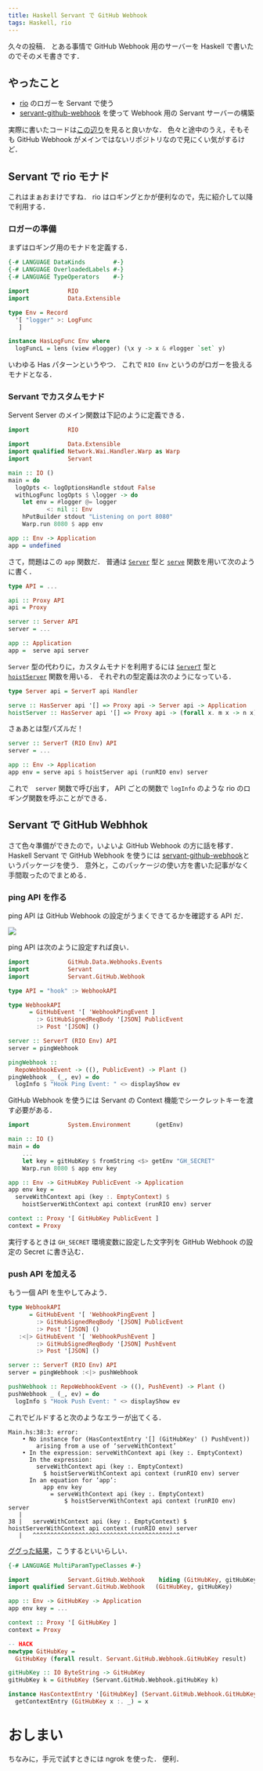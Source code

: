 ```yaml
---
title: Haskell Servant で GitHub Webhook
tags: Haskell, rio
---
```


久々の投稿．
とある事情で GitHub Webhook 用のサーバーを Haskell で書いたのでそのメモ書きです．

## やったこと

- [rio](http://hackage.haskell.org/package/rio) のロガーを Servant で使う
- [servant-github-webhook](http://hackage.haskell.org/package/servant-github-webhook) を使って Webhook 用の Servant サーバーの構築

実際に書いたコードは[この辺り](https://github.com/matsubara0507/git-plantation/commit/b93ed3398b30dbba105a580d58e947f131cf1a9a)を見ると良いかな．
色々と途中のうえ，そもそも GitHub Webhook がメインではないリポジトリなので見にくい気がするけど．

## Servant で rio モナド

これはまぁおまけですね．
rio はロギングとかが便利なので，先に紹介して以降で利用する．

### ロガーの準備

まずはロギング用のモナドを定義する．

```Haskell
{-# LANGUAGE DataKinds        #-}
{-# LANGUAGE OverloadedLabels #-}
{-# LANGUAGE TypeOperators    #-}

import           RIO
import           Data.Extensible

type Env = Record
  '[ "logger" >: LogFunc
   ]

instance HasLogFunc Env where
  logFuncL = lens (view #logger) (\x y -> x & #logger `set` y)
```

いわゆる Has パターンというやつ．
これで `RIO Env` というのがロガーを扱えるモナドとなる．

### Servant でカスタムモナド

Servent Server のメイン関数は下記のように定義できる．

```Haskell
import           RIO

import           Data.Extensible
import qualified Network.Wai.Handler.Warp as Warp
import           Servant

main :: IO ()
main = do
  logOpts <- logOptionsHandle stdout False
  withLogFunc logOpts $ \logger -> do
    let env = #logger @= logger
           <: nil :: Env
    hPutBuilder stdout "Listening on port 8080"
    Warp.run 8080 $ app env

app :: Env -> Application
app = undefined
```

さて，問題はこの `app` 関数だ．
普通は [`Server`](http://hackage.haskell.org/package/servant-server-0.14.1/docs/Servant-Server.html#t:Server) 型と [`serve`](http://hackage.haskell.org/package/servant-server-0.14.1/docs/Servant-Server.html#v:serve) 関数を用いて次のように書く．

```Haskell
type API = ...

api :: Proxy API
api = Proxy

server :: Server API
server = ...

app :: Application
app =  serve api server
```

`Server` 型の代わりに，カスタムモナドを利用するには [`ServerT`](http://hackage.haskell.org/package/servant-server-0.14.1/docs/Servant-Server.html#t:ServerT) 型と [`hoistServer`](http://hackage.haskell.org/package/servant-server-0.14.1/docs/Servant-Server.html#v:hoistServer) 関数を用いる．
それぞれの型定義は次のようになっている．

```Haskell
type Server api = ServerT api Handler

serve :: HasServer api '[] => Proxy api -> Server api -> Application
hoistServer :: HasServer api '[] => Proxy api -> (forall x. m x -> n x) -> ServerT api m -> ServerT api n
```

さぁあとは型パズルだ！

```Haskell
server :: ServerT (RIO Env) API
server = ...

app :: Env -> Application
app env = serve api $ hoistServer api (runRIO env) server
```

これで　`server` 関数で呼び出す， API ごとの関数で `logInfo` のような rio のロギング関数を呼ぶことができる．

## Servant で GitHub Webhhok

さて色々準備ができたので，いよいよ GitHub Webhook の方に話を移す．
Haskell Servant で GitHub Webhook を使うには [servant-github-webhook](http://hackage.haskell.org/package/servant-github-webhook)というパッケージを使う．
意外と，このパッケージの使い方を書いた記事がなく手間取ったのでまとめる．

### ping API を作る

ping API は GitHub Webhook の設定がうまくできてるかを確認する API だ．

![](/assets/haskell-github-webhook/ping-event.jpg)

ping API は次のように設定すれば良い．

```Haskell
import           GitHub.Data.Webhooks.Events
import           Servant
import           Servant.GitHub.Webhook

type API = "hook" :> WebhookAPI

type WebhookAPI
      = GitHubEvent '[ 'WebhookPingEvent ]
        :> GitHubSignedReqBody '[JSON] PublicEvent
        :> Post '[JSON] ()

server :: ServerT (RIO Env) API
server = pingWebhook

pingWebhook ::
  RepoWebhookEvent -> ((), PublicEvent) -> Plant ()
pingWebhook _ (_, ev) = do
  logInfo $ "Hook Ping Event: " <> displayShow ev
```

GitHub Webhook を使うには Servant の Context 機能でシークレットキーを渡す必要がある．

```Haskell
import           System.Environment       (getEnv)

main :: IO ()
main = do
    ...
    let key = gitHubKey $ fromString <$> getEnv "GH_SECRET"
    Warp.run 8080 $ app env key

app :: Env -> GitHubKey PublicEvent -> Application
app env key =
  serveWithContext api (key :. EmptyContext) $
    hoistServerWithContext api context (runRIO env) server

context :: Proxy '[ GitHubKey PublicEvent ]
context = Proxy
```

実行するときは `GH_SECRET` 環境変数に設定した文字列を GitHub Webhook の設定の Secret に書き込む．

### push API を加える

もう一個 API を生やしてみよう．

```Haskell
type WebhookAPI
      = GitHubEvent '[ 'WebhookPingEvent ]
        :> GitHubSignedReqBody '[JSON] PublicEvent
        :> Post '[JSON] ()
   :<|> GitHubEvent '[ 'WebhookPushEvent ]
        :> GitHubSignedReqBody '[JSON] PushEvent
        :> Post '[JSON] ()

server :: ServerT (RIO Env) API
server = pingWebhook :<|> pushWebhook

pushWebhook :: RepoWebhookEvent -> ((), PushEvent) -> Plant ()
pushWebhook _ (_, ev) = do
  logInfo $ "Hook Push Event: " <> displayShow ev
```

これでビルドすると次のようなエラーが出てくる．

```
Main.hs:38:3: error:
    • No instance for (HasContextEntry '[] (GitHubKey' () PushEvent))
        arising from a use of ‘serveWithContext’
    • In the expression: serveWithContext api (key :. EmptyContext)
      In the expression:
        serveWithContext api (key :. EmptyContext)
          $ hoistServerWithContext api context (runRIO env) server
      In an equation for ‘app’:
          app env key
            = serveWithContext api (key :. EmptyContext)
                $ hoistServerWithContext api context (runRIO env) server
   |
38 |   serveWithContext api (key :. EmptyContext) $ hoistServerWithContext api context (runRIO env) server
   |   ^^^^^^^^^^^^^^^^^^^^^^^^^^^^^^^^^^^^^^^^^^
```

[ググった結果](https://github.com/tsani/servant-github-webhook/issues/13#issuecomment-408463124)，こうするといいらしい．

```Haskell
{-# LANGUAGE MultiParamTypeClasses #-}

import           Servant.GitHub.Webhook    hiding (GitHubKey, gitHubKey)
import qualified Servant.GitHub.Webhook   (GitHubKey, gitHubKey)

app :: Env -> GitHubKey -> Application
app env key = ...

context :: Proxy '[ GitHubKey ]
context = Proxy

-- HACK
newtype GitHubKey =
  GitHubKey (forall result. Servant.GitHub.Webhook.GitHubKey result)

gitHubKey :: IO ByteString -> GitHubKey
gitHubKey k = GitHubKey (Servant.GitHub.Webhook.gitHubKey k)

instance HasContextEntry '[GitHubKey] (Servant.GitHub.Webhook.GitHubKey result) where
  getContextEntry (GitHubKey x :. _) = x
```

# おしまい

ちなみに，手元で試すときには ngrok を使った．
便利．
